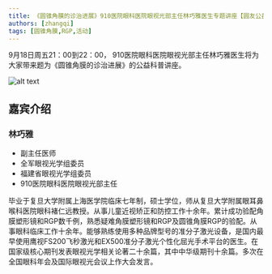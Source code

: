 ```yaml
---
title: 《圆锥角膜的诊治进展》910医院眼科医院眼视光部主任林巧雅医生专题讲座【圆友公益沙龙第89期】
authors: [zhangqi]
tags: [圆锥角膜,RGP,活动]
---
```


9月18日周五21：00到22：00， 910医院眼科医院眼视光部主任林巧雅医生将为大家带来题为《圆锥角膜的诊治进展》的公益科普讲座。

![alt text](/events/assets/2020-09-03-《圆锥角膜的诊治进展》910医院眼科医院眼视光部主任林巧雅医生专题讲座【圆友公益沙龙第89期】.png)

## 嘉宾介绍

### 林巧雅

- 副主任医师
- 全军眼视光学组委员
- 福建省眼视光学组委员
- 910医院眼科医院眼视光部主任

毕业于复旦大学附属上海医学院临床七年制，硕士学位，师从复旦大学附属眼耳鼻喉科医院眼科褚仁远教授。从事儿童近视矫正和防控工作十余年。累计成功验配角膜塑形镜和RGP数千例，熟悉疑难角膜塑形镜和RGP及圆锥角膜RGP的验配。从事眼科临床工作十余年。能够熟练使用多种品牌型号的准分子激光设备，是国内最早使用鹰视FS200飞秒激光和EX500准分子激光个性化屈光手术平台的医生。在国家级核心期刊发表眼视光学相关论著二十余篇，其中中华级期刊十余篇。多次在全国眼科年会及国际眼视光会议上作大会发言。
